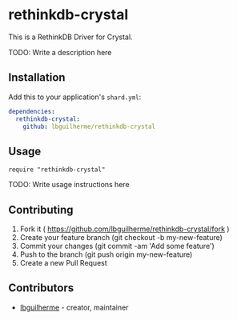 # rethinkdb-crystal

This is a RethinkDB Driver for Crystal.

TODO: Write a description here

## Installation

Add this to your application's `shard.yml`:

```yaml
dependencies:
  rethinkdb-crystal:
    github: lbguilherme/rethinkdb-crystal
```

## Usage

```crystal
require "rethinkdb-crystal"
```

TODO: Write usage instructions here


## Contributing

1. Fork it ( https://github.com/lbguilherme/rethinkdb-crystal/fork )
2. Create your feature branch (git checkout -b my-new-feature)
3. Commit your changes (git commit -am 'Add some feature')
4. Push to the branch (git push origin my-new-feature)
5. Create a new Pull Request

## Contributors

- [lbguilherme](https://github.com/lbguilherme)  - creator, maintainer
